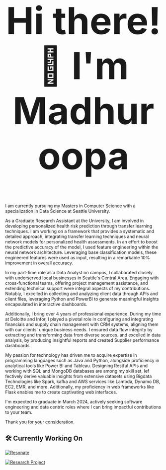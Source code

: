 <div align="center" style="font-size: 60px; font-weight: bold;">

# Hi there! 👋 I'm Madhuroopa

</div>

I am currently pursuing my Masters in Computer Science with a specialization in Data Science at Seattle University. 

As a Graduate Research Assistant at the University, I am involved in developing personalized health risk prediction through transfer learning techniques. I am working on a framework that provides a systematic and detailed approach, integrating transfer learning techniques and neural network models for personalized health assessments. In an effort to boost the predictive accuracy of the model, I used feature engineering within the neural network architecture. Leveraging base classification models, these engineered features were used as input, resulting in a remarkable 10% improvement in overall accuracy.

In my part-time role as a Data Analyst on campus, I collaborated closely with underserved local businesses in Seattle's Central Area. Engaging with cross-functional teams, offering project management assistance, and extending technical support were integral aspects of my contributions. Notably, I excelled in collecting and analyzing client data through APIs and client files, leveraging Python and PowerBI to generate meaningful insights encapsulated in interactive dashboards.

Additionally, I bring over 4 years of professional experience. During my time at Deloitte and Infor, I played a pivotal role in configuring and integrating financials and supply chain management with CRM systems, aligning them with our clients' unique business needs. I ensured data flow integrity by extracting and transforming data from diverse sources. and excelled in data analysis, by producing insightful reports and created Supplier performance dashboards.

My passion for technology  has driven me to acquire expertise in programming languages such as Java and Python, alongside proficiency in analytical tools like Power BI and Tableau. Designing Restful APIs and working with SQL and MongoDB databases are among my skill set, Ief fectively derive valuable insights from extensive datasets using Bigdata Technologies like Spark, kafka and AWS services like Lambda, Dynamo DB, EC2, EMR, and more. Adittionally, my proficiency in web frameworks like Flask enables me to create captivating web interfaces.

I'm expected to graduate in March 2024, actively seeking software engineering and data centric roles where I can bring impactful contributions to your team.

Thank you for your consideration. 

## 🛠️ Currently Working On

[![Resonate](https://img.shields.io/badge/Resonate-Checkout-blue?style=for-the-badge&logo=github)](https://github.com/SartajBhuvaji/Resonate)

[![Research Project](https://img.shields.io/badge/Research_Project-Explore-green?style=for-the-badge&logo=github)](https://github.com/SartajBhuvaji/Research-Project)




